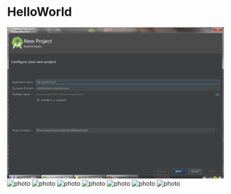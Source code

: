 # HelloWorld
![photo](https://github.com/Timejzk/HelloWorld/blob/master/photo/1.png)
![photo]()
![photo]()
![photo]()
![photo]()
![photo]()
![photo]()
![photo]()
